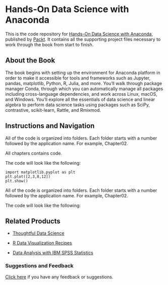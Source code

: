 # Hands-On Data Science with Anaconda
This is the code repository for [Hands-On Data Science with Anaconda](https://www.packtpub.com/big-data-and-business-intelligence/hands-data-science-anaconda?utm_source=github&utm_medium=repository&utm_campaign=9781788831192), published by [Packt](https://www.packtpub.com/?utm_source=github). It contains all the supporting project files necessary to work through the book from start to finish.
## About the Book
The book begins with setting up the environment for Anaconda platform in order to make it accessible for tools and frameworks such as Jupyter, pandas, matplotlib, Python, R, Julia, and more. You’ll walk through package manager Conda, through which you can automatically manage all packages including cross-language dependencies, and work across Linux, macOS, and Windows. You’ll explore all the essentials of data science and linear algebra to perform data science tasks using packages such as SciPy, contrastive, scikit-learn, Rattle, and Rmixmod.
## Instructions and Navigation
All of the code is organized into folders. Each folder starts with a number followed by the application name. For example, Chapter02.

All chapters contains code.

The code will look like the following:
```
import matplotlib.pyplot as plt  
plt.plot([2,3,8,12]) 
plt.show() 
```

All of the code is organized into folders. Each folder starts with a number followed by the application name. For example, Chapter02.

The code will look like the following:

## Related Products
* [Thoughtful Data Science](https://www.packtpub.com/big-data-and-business-intelligence/thoughtful-data-science?utm_source=github&utm_medium=repository&utm_campaign=9781788839969)

* [R Data Visualization Recipes](https://www.packtpub.com/big-data-and-business-intelligence/r-data-visualization-recipes?utm_source=github&utm_medium=repository&utm_campaign=9781788398312)

* [Data Analysis with IBM SPSS Statistics](https://www.packtpub.com/big-data-and-business-intelligence/data-analysis-ibm-spss-statistics?utm_source=github&utm_medium=repository&utm_campaign=9781787283817)

### Suggestions and Feedback
[Click here](https://docs.google.com/forms/d/e/1FAIpQLSe5qwunkGf6PUvzPirPDtuy1Du5Rlzew23UBp2S-P3wB-GcwQ/viewform) if you have any feedback or suggestions.
